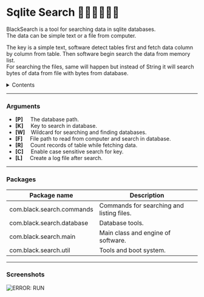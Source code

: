 # Sqlite Search 👨🏽‍🎓👱🏾‍♀️
BlackSearch is a tool for searching data in sqlite databases. </br>
The data can be simple text or a file from computer.  </br>

The key is a simple text, software detect tables first and fetch data column by column from table.
Then software begin search the data from memory list. </br>
For searching the files, same will happen but instead of String it will search bytes of data from file with bytes from database.

<details>
  <summary>Contents</summary>
  <ul>
    <li><a href="#BlackSearch">BlackSearch</a></li>
    <li><a href="#Arguments">Arguments</a></li>
    <li><a href="#Packages">Packages</a></li>
    <li><a href="#Screenshots">Screenshots</a></li>
  </ul>
</details>

-----------

### Arguments

- **[P]**  &nbsp;&nbsp;&nbsp; The database path.  </br>
- **[K]**  &nbsp;&nbsp;&nbsp; Key to search in database.  </br>
- **[W]**  &nbsp;&nbsp; Wildcard for searching and finding databases. </br>
- **[F]**  &nbsp;&nbsp;&nbsp; File path to read from computer and search in database. </br>
- **[R]**  &nbsp;&nbsp;&nbsp; Count records of table while fetching data. </br>
- **[C]**  &nbsp;&nbsp;&nbsp; Enable case sensitive search for key. </br>
- **[L]**  &nbsp;&nbsp;&nbsp; Create a log file after search. </br>

-----------

### Packages

Package name | Description
------------ | ------------
com.black.search.commands | Commands for searching and listing files.
com.black.search.database | Database tools.
com.black.search.main | Main class and engine of software.
com.black.search.util | Tools and boot system.

-----------

### Screenshots

![ERROR: RUN](/img/run.png)
